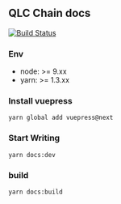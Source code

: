 ## QLC Chain docs

[![Build Status](https://travis-ci.org/qlcchain/qlcchain.github.io.svg?branch=raw)](https://travis-ci.org/qlcchain/qlcchain.github.io)

### Env

- node: >= 9.xx
- yarn: >= 1.3.xx

### Install vuepress

```
yarn global add vuepress@next
```

### Start Writing

```
yarn docs:dev
```

### build

```
yarn docs:build
```


